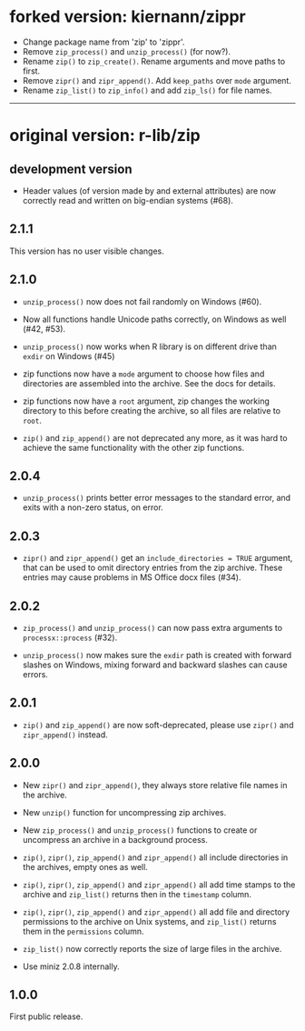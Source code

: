 # forked version: kiernann/zippr

* Change package name from 'zip' to 'zippr'.
* Remove `zip_process()` and `unzip_process()` (for now?).
* Rename `zip()` to `zip_create()`. Rename arguments and move paths to first.
* Remove `zipr()` and `zipr_append()`. Add `keep_paths` over `mode` argument.
* Rename `zip_list()` to `zip_info()` and add `zip_ls()` for file names.

-----

# original version: r-lib/zip

## development version

* Header values (of version made by and external attributes) are now correctly
  read and written on big-endian systems (#68).

## 2.1.1

This version has no user visible changes.

## 2.1.0

* `unzip_process()` now does not fail randomly on Windows (#60).

* Now all functions handle Unicode paths correctly, on Windows
  as well (#42, #53).

* `unzip_process()` now works when R library is on different drive
  than `exdir` on Windows (#45)

* zip functions now have a `mode` argument to choose how files and
  directories are assembled into the archive. See the docs for
  details.

* zip functions now have a `root` argument, zip changes the working
  directory to this before creating the archive, so all files are
  relative to `root`.

* `zip()` and `zip_append()` are not deprecated any more, as it was
  hard to achieve the same functionality with the other zip functions.

## 2.0.4

* `unzip_process()` prints better error messages to the standard error,
  and exits with a non-zero status, on error.

## 2.0.3

* `zipr()` and `zipr_append()` get an `include_directories = TRUE`
  argument, that can be used to omit directory entries from the zip
  archive. These entries may cause problems in MS Office docx files (#34).

## 2.0.2

* `zip_process()` and `unzip_process()` can now pass extra arguments to
  `processx::process` (#32).

* `unzip_process()` now makes sure the `exdir` path is created with
  forward slashes on Windows, mixing forward and backward slashes can
  cause errors.

## 2.0.1

* `zip()` and `zip_append()` are now soft-deprecated, please use
  `zipr()` and `zipr_append()` instead.

## 2.0.0

* New `zipr()` and `zipr_append()`, they always store relative file names
  in the archive.

* New `unzip()` function for uncompressing zip archives.

* New `zip_process()` and `unzip_process()` functions to create or
  uncompress an archive in a background process.

* `zip()`, `zipr()`, `zip_append()` and `zipr_append()` all include
  directories in the archives, empty ones as well.

* `zip()`, `zipr()`, `zip_append()` and `zipr_append()` all add time stamps
  to the archive and `zip_list()` returns then in the `timestamp` column.

* `zip()`, `zipr()`, `zip_append()` and `zipr_append()` all add file
  and directory permissions to the archive on Unix systems, and
  `zip_list()` returns them in the `permissions` column.

* `zip_list()` now correctly reports the size of large files in the archive.

* Use miniz 2.0.8 internally.

## 1.0.0

First public release.
